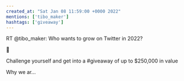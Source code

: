 ```yaml
---
created_at: "Sat Jan 08 11:59:00 +0000 2022"
mentions: ['tibo_maker']
hashtags: ['giveaway']
---
```


RT @tibo_maker: Who wants to grow on Twitter in 2022?

👋

Challenge yourself and get into a #giveaway of up to $250,000 in value

Why we ar…